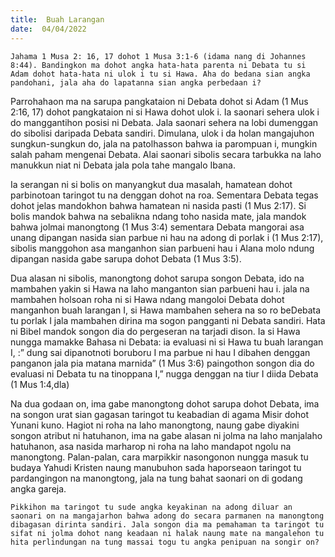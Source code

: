 ```yaml
---
title:  Buah Larangan
date:  04/04/2022
---
```


`Jahama 1 Musa 2: 16, 17 dohot 1 Musa 3:1-6 (idama nang di Johannes 8:44). Bandingkon ma dohot angka hata-hata parenta ni Debata tu si Adam dohot hata-hata ni ulok i tu si Hawa. Aha do bedana sian angka pandohani, jala aha do lapatanna sian angka perbedaan i?`

Parrohahaon ma na sarupa pangkataion ni Debata dohot si Adam (1 Mus 2:16, 17) dohot pangkataion ni si Hawa dohot ulok i. Ia saonari sehera ulok i do manggantihon posisi ni Debata. Jala saonari sehera na lobi dumenggan do sibolisi daripada Debata sandiri. Dimulana, ulok i da holan mangajuhon sungkun-sungkun do, jala na patolhasson bahwa ia parompuan i, mungkin salah paham mengenai Debata. Alai saonari sibolis secara tarbukka na laho manukkun niat ni Debata jala pola tahe mangalo Ibana.

Ia serangan ni si bolis on manyangkut dua masalah, hamatean dohot parbinotoan taringot tu na denggan dohot na roa. Sementara Debata tegas dohot jelas mandokhon bahwa hamatean ni nasida pasti (1 Mus 2:17). Si bolis mandok bahwa na sebalikna ndang toho nasida mate, jala mandok bahwa jolmai manongtong (1 Mus 3:4) sementara Debata mangorai asa unang dipangan nasida sian parbue ni hau na adong di porlak i (1 Mus 2:17), sibolis manggohon asa manganhon sian parbueni hau i Alana molo ndung dipangan nasida gabe sarupa dohot Debata (1 Mus 3:5).

Dua alasan ni sibolis, manongtong dohot sarupa songon Debata, ido na mambahen yakin si Hawa na laho manganton sian parbueni hau i. jala na mambahen holsoan roha ni si Hawa ndang mangoloi Debata dohot manganhon buah larangan I, si Hawa mambahen sehera na so ro beDebata tu porlak I jala mambahen dirina ma sogon pangganti ni Debata sandiri. Hata ni Bibel mandok songon dia do pergeseran na tarjadi dison. Ia si Hawa nungga mamakke Bahasa ni Debata: ia evaluasi ni si Hawa tu buah larangan I, :” dung sai dipanotnoti boruboru I ma parbue ni hau I dibahen denggan panganon jala pia matana marnida” (1 Mus 3:6) paingothon songon dia do evaluasi ni Debata tu na tinoppana I,” nugga denggan na tiur I diida Debata (1 Mus 1:4,dla)

Na dua godaan on, ima gabe manongtong dohot sarupa dohot Debata, ima na songon urat sian gagasan taringot tu keabadian di agama Misir dohot Yunani kuno. Hagiot ni roha na laho manongtong, naung gabe diyakini songon atribut ni hatuhanon, ima na gabe alasan ni jolma na laho manjalaho hatuhanon, asa nasida marharop ni roha na laho mandapot ngolu na manongtong. Palan-palan, cara marpikkir nasongonon nungga masuk tu budaya Yahudi Kristen naung manubuhon sada haporseaon taringot tu pardangingon na manongtong, jala na tung bahat saonari on di godang angka gareja.

`Pikkihon ma taringot tu sude angka keyakinan na adong diluar an saonari on na mangajarhon bahwa adong do secara parmanen na manongtong dibagasan dirinta sandiri. Jala songon dia ma pemahaman ta taringot tu sifat ni jolma dohot nang keadaan ni halak naung mate na mangalehon tu hita perlindungan na tung massai togu tu angka penipuan na songir on?`
